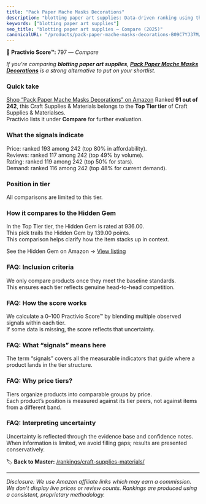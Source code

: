 ```yaml
---
title: "Pack Paper Mache Masks Decorations"
description: "blotting paper art supplies: Data-driven ranking using the Practivio Score™. Positioned by quality, value, demand, findability, momentum."
keywords: ["blotting paper art supplies"]
seo_title: "blotting paper art supplies — Compare (2025)"
canonicalURL: "/products/pack-paper-mache-masks-decorations-B09C7YJ37M/"
---
```


**🛒 Practivio Score™:** 797 — _Compare_


*If you're comparing **blotting paper art supplies**, **[Pack Paper Mache Masks Decorations](https://www.amazon.com/dp/B09C7YJ37M?tag=practivio-20)** is a strong alternative to put on your shortlist.*
### Quick take
[Shop “Pack Paper Mache Masks Decorations” on Amazon](https://www.amazon.com/dp/B09C7YJ37M?tag=practivio-20)
Ranked **91 out of 242**, this Craft Supplies & Materials belongs to the **Top Tier tier** of Craft Supplies & Materialses.  
Practivio lists it under **Compare** for further evaluation.

### What the signals indicate
Price: ranked 193 among 242 (top 80% in affordability).  
Reviews: ranked 117 among 242 (top 49% by volume).  
Rating: ranked 119 among 242 (top 50% for stars).  
Demand: ranked 116 among 242 (top 48% for current demand).

### Position in tier
All comparisons are limited to this tier.

### How it compares to the Hidden Gem
In the Top Tier tier, the Hidden Gem is rated at 936.00.  
This pick trails the Hidden Gem by 139.00 points.  
This comparison helps clarify how the item stacks up in context.  

See the Hidden Gem on Amazon → [View listing](https://www.amazon.com/dp/B079KL4C91?tag=practivio-20)

### FAQ: Inclusion criteria
We only compare products once they meet the baseline standards.  
This ensures each tier reflects genuine head-to-head competition.

### FAQ: How the score works
We calculate a 0–100 Practivio Score™ by blending multiple observed signals within each tier.  
If some data is missing, the score reflects that uncertainty.

### FAQ: What “signals” means here
The term “signals” covers all the measurable indicators that guide where a product lands in the tier structure.

### FAQ: Why price tiers?
Tiers organize products into comparable groups by price.  
Each product’s position is measured against its tier peers, not against items from a different band.

### FAQ: Interpreting uncertainty
Uncertainty is reflected through the evidence base and confidence notes.  
When information is limited, we avoid filling gaps; results are presented conservatively.

<!-- Missing template for Compare/CompareWithinPriceClass -->


🏷️ **Back to Master:** [/rankings/craft-supplies-materials/](/rankings/craft-supplies-materials/)

---
_Disclosure: We use Amazon affiliate links which may earn a commission. We don’t display live prices or review counts. Rankings are produced using a consistent, proprietary methodology._
